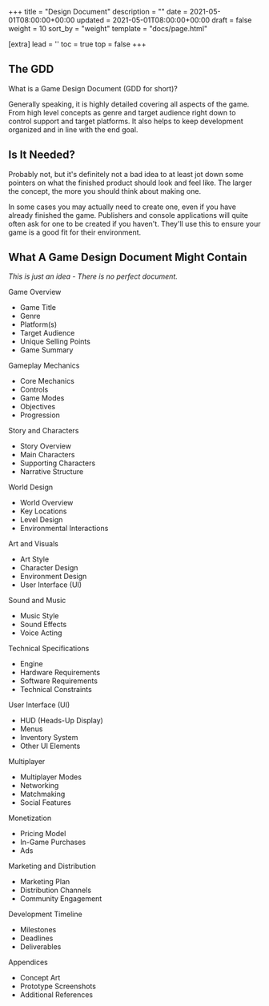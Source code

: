 +++
title = "Design Document"
description = ""
date = 2021-05-01T08:00:00+00:00
updated = 2021-05-01T08:00:00+00:00
draft = false
weight = 10
sort_by = "weight"
template = "docs/page.html"

[extra]
lead = ''
toc = true
top = false
+++
## The GDD
What is a Game Design Document (GDD for short)?

Generally speaking, it is highly detailed covering all aspects of the game. From high level concepts as genre and target audience
right down to control support and target platforms. It also helps to keep development organized and in line with the
end goal.

## Is It Needed?

Probably not, but it's definitely not a bad idea to at least jot down some pointers on what the
finished product should look and feel like. The larger the concept, the more you should think about making one.

In some cases you may actually need to create one, even if you have already finished the game. Publishers and console
applications will quite often ask for one to be created if you haven't. They'll use this to ensure your game is a good 
fit for their environment.

## What A Game Design Document Might Contain

_This is just an idea - There is no perfect document._

Game Overview
- Game Title
- Genre
- Platform(s)
- Target Audience
- Unique Selling Points
- Game Summary
 
Gameplay Mechanics
- Core Mechanics
- Controls
- Game Modes
- Objectives
- Progression

Story and Characters
- Story Overview
- Main Characters
- Supporting Characters
- Narrative Structure

World Design
- World Overview
- Key Locations
- Level Design
- Environmental Interactions

Art and Visuals
- Art Style
- Character Design
- Environment Design
- User Interface (UI)

Sound and Music
- Music Style
- Sound Effects
- Voice Acting

Technical Specifications
- Engine
- Hardware Requirements
- Software Requirements
- Technical Constraints

User Interface (UI)
- HUD (Heads-Up Display)
- Menus
- Inventory System
- Other UI Elements

Multiplayer
- Multiplayer Modes
- Networking
- Matchmaking
- Social Features

Monetization
- Pricing Model
- In-Game Purchases
- Ads

Marketing and Distribution
- Marketing Plan
- Distribution Channels
- Community Engagement

Development Timeline
- Milestones
- Deadlines
- Deliverables

Appendices
- Concept Art
- Prototype Screenshots 
- Additional References